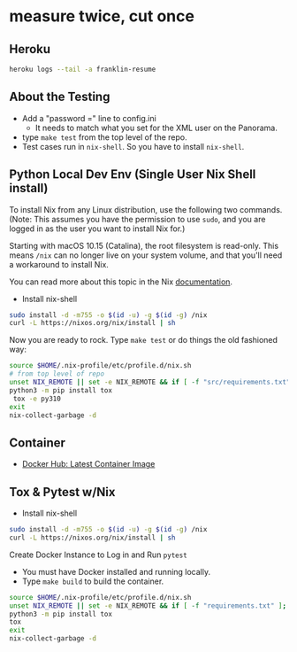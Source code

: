 # measure twice, cut once

## Heroku

```sh
heroku logs --tail -a franklin-resume
```

## About the Testing

* Add a "password =" line to config.ini
  * It needs to match what you set for the XML user on the Panorama.
* type `make test` from the top level of the repo.
* Test cases run in `nix-shell`. So you have to install `nix-shell`.

## Python Local Dev Env (Single User Nix Shell install)

To install Nix from any Linux distribution, use the following two commands.
(Note: This assumes you have the permission to use `sudo`, and you are logged
in as the user you want to install Nix for.)

Starting with macOS 10.15 (Catalina), the root filesystem is read-only.
This means `/nix` can no longer live on your system volume, and that you'll
need a workaround to install Nix.

You can read more about this topic in the Nix
[documentation](https://nixos.org/manual/nix/stable/#sect-macos-installation).

* Install nix-shell

```sh
sudo install -d -m755 -o $(id -u) -g $(id -g) /nix
curl -L https://nixos.org/nix/install | sh
```

Now you are ready to rock. Type `make test` or do things the old fashioned way:

```sh
source $HOME/.nix-profile/etc/profile.d/nix.sh
# from top level of repo
unset NIX_REMOTE || set -e NIX_REMOTE && if [ -f "src/requirements.txt" ]; then nix-shell; fi
python3 -m pip install tox
 tox -e py310
exit
nix-collect-garbage -d
```

## Container

* [Docker Hub: Latest Container Image](https://hub.docker.com/repository/docker/frank378/franklin-resume)

## Tox & Pytest w/Nix

* Install nix-shell

```sh
sudo install -d -m755 -o $(id -u) -g $(id -g) /nix
curl -L https://nixos.org/nix/install | sh
```

Create Docker Instance to Log in and Run `pytest`

* You must have Docker installed and running locally.
* Type `make build` to build the container.

```sh
source $HOME/.nix-profile/etc/profile.d/nix.sh
unset NIX_REMOTE || set -e NIX_REMOTE && if [ -f "requirements.txt" ]; then nix-shell; fi
python3 -m pip install tox
tox
exit
nix-collect-garbage -d
```
